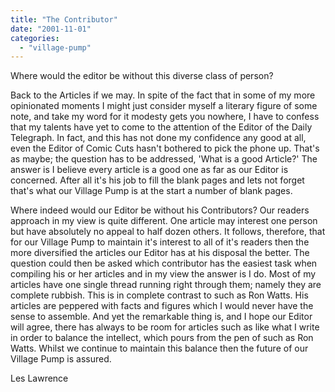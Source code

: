 ```yaml
---
title: "The Contributor"
date: "2001-11-01"
categories: 
  - "village-pump"
---
```


Where would the editor be without this diverse class of person?

Back to the Articles if we may. In spite of the fact that in some of my more opinionated moments I might just consider myself a literary figure of some note, and take my word for it modesty gets you nowhere, I have to confess that my talents have yet to come to the attention of the Editor of the Daily Telegraph. In fact, and this has not done my confidence any good at all, even the Editor of Comic Cuts hasn't bothered to pick the phone up. That's as maybe; the question has to be addressed, 'What is a good Article?' The answer is I believe every article is a good one as far as our Editor is concerned. After all it's his job to fill the blank pages and lets not forget that's what our Village Pump is at the start a number of blank pages.

Where indeed would our Editor be without his Contributors? Our readers approach in my view is quite different. One article may interest one person but have absolutely no appeal to half dozen others. It follows, therefore, that for our Village Pump to maintain it's interest to all of it's readers then the more diversified the articles our Editor has at his disposal the better. The question could then be asked which contributor has the easiest task when compiling his or her articles and in my view the answer is I do. Most of my articles have one single thread running right through them; namely they are complete rubbish. This is in complete contrast to such as Ron Watts. His articles are peppered with facts and figures which I would never have the sense to assemble. And yet the remarkable thing is, and I hope our Editor will agree, there has always to be room for articles such as like what I write in order to balance the intellect, which pours from the pen of such as Ron Watts. Whilst we continue to maintain this balance then the future of our Village Pump is assured.

Les Lawrence
